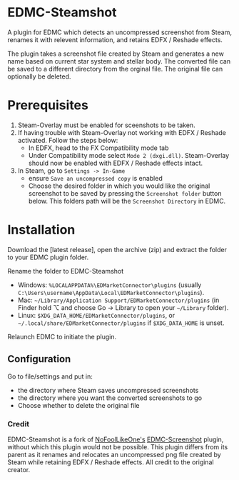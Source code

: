 # EDMC-Steamshot
A plugin for EDMC which detects an uncompressed screenshot from Steam, renames it with relevent information, and retains EDFX / Reshade effects.

The plugin takes a screenshot file created by Steam and generates a new name based on current star system and stellar body. 
The converted file can be saved to a different directory from the orginal file. The original file can optionally be deleted. 

# Prerequisites
1. Steam-Overlay must be enabled for sceenshots to be taken.
2. If having trouble with Steam-Overlay not working with EDFX / Reshade activated. Follow the steps below:
	* In EDFX, head to the FX Compatibility mode tab
	* Under Compatibility mode select `Mode 2 (dxgi.dll)`. Steam-Overlay should now be enabled with EDFX / Reshade effects intact. 
3. In Steam, go to `Settings -> In-Game`
	* ensure `Save an uncompressed copy` is enabled 
	* Choose the desired folder in which you would like the original screenshot to be saved by pressing the `Screenshot folder` button below. This folders path will be the `Screenshot Directory` in EDMC.

# Installation

Download the [latest release], open the archive (zip) and extract the folder to your EDMC plugin folder.

Rename the folder to EDMC-Steamshot

* Windows: `%LOCALAPPDATA%\EDMarketConnector\plugins` (usually `C:\Users\username\AppData\Local\EDMarketConnector\plugins`).
* Mac: `~/Library/Application Support/EDMarketConnector/plugins` (in Finder hold ⌥ and choose Go &rarr; Library to open your `~/Library` folder).
* Linux: `$XDG_DATA_HOME/EDMarketConnector/plugins`, or `~/.local/share/EDMarketConnector/plugins` if `$XDG_DATA_HOME` is unset.

Relaunch EDMC to initiate the plugin.

## Configuration
Go to file/settings and put in: 
* the directory where Steam saves uncompressed screenshots
* the directory where you want the converted screenshots to go
* Choose whether to delete the original file


### Credit
EDMC-Steamshot is a fork of [NoFoolLikeOne's](https://github.com/NoFoolLikeOne) [EDMC-Screenshot](https://github.com/NoFoolLikeOne/EDMC-Screenshot) plugin, without which this plugin would not be possible. This plugin differs from its parent as it renames and relocates an uncompressed png file created by Steam while retaining EDFX / Reshade effects. All credit to the original creator. 
